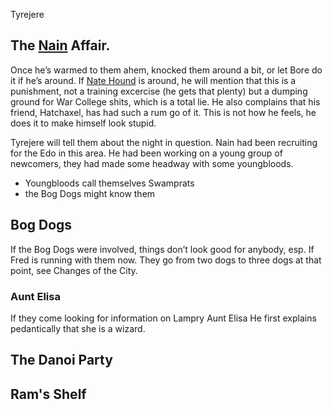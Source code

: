 Tyrejere 

## The [Nain](/p/nain.md) Affair.

Once he’s warmed to them ahem, knocked them around a bit, or let Bore do it if he’s around. If [Nate Hound](/p/nate.md) is around, he will mention that this is a punishment, not a training excercise (he gets that plenty) but a dumping ground for War College shits, which is a total lie. He also complains that his friend, Hatchaxel, has had such a rum go of it. This is not how he feels, he does it to make himself look stupid.

Tyrejere will tell them about the night in question. Nain had been recruiting for the Edo in this area. He had been working on a young group of newcomers, they had made some headway with some youngbloods.
 * Youngbloods call themselves Swamprats
 * the Bog Dogs might know them

## Bog Dogs

If the Bog Dogs were involved, things don’t look good for anybody, esp. If Fred is running with them now. They go from two dogs to three dogs at that point, see Changes of the City.

### Aunt Elisa

If they come looking for information on Lampry Aunt Elisa He first explains pedantically that she is a wizard.

## The Danoi Party

## Ram's Shelf

